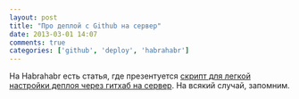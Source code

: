 ```yaml
---
layout: post
title: "Про деплой с Github на сервер"
date: 2013-03-01 14:07
comments: true
categories: ['github', 'deploy', 'habrahabr']
---
```


На Habrahabr есть статья, где презентуется [скрипт для легкой настройки деплоя через гитхаб на сервер](http://habrahabr.ru/post/171195/). На всякий случай, запомним.
